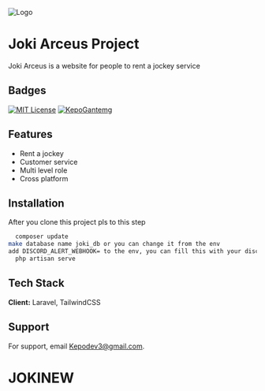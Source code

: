
![Logo](https://i.ibb.co/BCZQdB1/20240110-085428.png)


# Joki Arceus Project
Joki Arceus is a website for people to rent a jockey service



## Badges

[![MIT License](https://img.shields.io/badge/License-MIT-green.svg)](https://choosealicense.com/licenses/mit/)
[![KepoGantemg](https://img.shields.io/badge/License-ProKodir-blue.svg)](https://opensource.org/licenses/)


## Features

- Rent a jockey
- Customer service
- Multi level role
- Cross platform


## Installation

After you clone this project pls to this step

```bash
  composer update
make database name joki_db or you can change it from the env
add DISCORD_ALERT_WEBHOOK= to the env, you can fill this with your discord webhook
  php artisan serve

```
    
## Tech Stack

**Client:** Laravel, TailwindCSS


## Support

For support, email Kepodev3@gmail.com.

# JOKINEW
